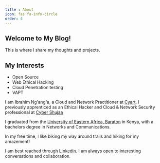 ```yaml
---
title : About
icon: fas fa-info-circle
order: 4
---
```


## Welcome to My Blog!

This is where I share my thoughts and projects.

## My Interests
- Open Source
- Web Ethical Hacking
- Cloud Penetration testing
- VAPT

I am Ibrahim Ng'ang'a, a Cloud and Network Practitioner at [Cyart](https://Cyart.io/). I previously apprenticed as an Ethical Hacker and Cloud & Network Security professional at [Cyber Shujaa](https://cybershujaa.co.ke)

I graduated from the [University of Eastern Africa, Baraton](https://ueab.ac.ke) in Kenya, with a bachelors degree in Networks and Communications.

In my free time, I like biking my way around trails and hiking for my amazement!


I am best reached through [Linkedin](https://linkedin.com/in/ibrahimnganga/). I am always open to interesting conversations and collaboration. 


